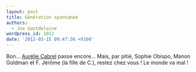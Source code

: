 ```yaml
---
layout: post
title: Génération spontanée
authors:
  - Joe Gantdelaine
wordpress_id: 1012
date: '2012-03-15 09:47:36 +0100'
---
```

Bon... [Aurélie Cabrel](http://www.youtube.com/watch?v=RqdyuKRkUl8) passe encore... Mais, par pitié, Sophie Obispo, Manon Goldman et F. Jérôme (la fille de C.), restez chez vous ! Le monde va mal !
